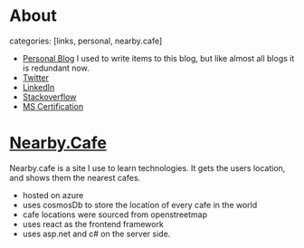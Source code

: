 # About

categories: [links, personal, nearby.cafe]


*   [Personal Blog](http://peter.withknown.com)
 I used to write items to this blog, but like almost all blogs it is redundant now.
*   [Twitter](https://twitter.com/petermarshall)
*   [LinkedIn](https://linkedin.com/in/thebestdevyouwilleverfind)
*   [Stackoverflow](https://stackoverflow.com/users/4692/peter-marshall)
*   [MS Certification](http://www.mycertprofile.com/Profile/9843288887)

# [Nearby.Cafe](http://nearby.cafe) #

Nearby.cafe is a site I use to learn technologies. It gets the users location, and shows them the nearest cafes.

* hosted on azure
* uses cosmosDb to store the location of every cafe in the world
* cafe locations were sourced from openstreetmap
* uses react as the frontend framework
* uses asp.net and c# on the server side.
<script data-name="BMC-Widget" src="https://cdnjs.buymeacoffee.com/1.0.0/widget.prod.min.js" data-id="P33tr" data-description="Support me on Buy me a coffee!" data-message="Thank you for visiting. You can now buy me a coffee!" data-color="#FF813F" data-position="right" data-x_margin="18" data-y_margin="18"></script>
